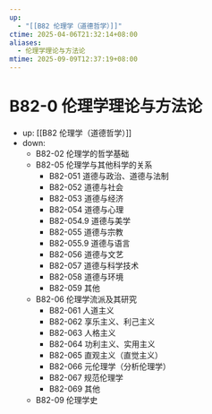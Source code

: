 ```yaml
---
up:
  - "[[B82 伦理学（道德哲学）]]"
ctime: 2025-04-06T21:32:14+08:00
aliases:
  - 伦理学理论与方法论
mtime: 2025-09-09T12:37:19+08:00
---
```


# B82-0 伦理学理论与方法论

- up: [[B82 伦理学（道德哲学）]]
- down:	
	- B82-02 伦理学的哲学基础
	- B82-05 伦理学与其他科学的关系
		- B82-051 道德与政治、道德与法制
		- B82-052 道德与社会
		- B82-053 道德与经济
		- B82-054 道德与心理
		- B82-054.9 道德与美学
		- B82-055 道德与宗教
		- B82-055.9 道德与语言
		- B82-056 道德与文艺
		- B82-057 道德与科学技术
		- B82-058 道德与环境
		- B82-059 其他
	- B82-06 伦理学流派及其研究
		- B82-061 人道主义
		- B82-062 享乐主义、利己主义
		- B82-063 人格主义
		- B82-064 功利主义、实用主义
		- B82-065 直观主义（直觉主义）
		- B82-066 元伦理学（分析伦理学）
		- B82-067 规范伦理学
		- B82-069 其他
	- B82-09 伦理学史
	
